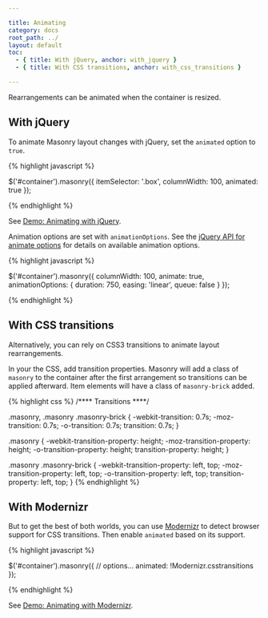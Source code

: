 ```yaml
---

title: Animating
category: docs
root_path: ../
layout: default
toc:
  - { title: With jQuery, anchor: with_jquery }
  - { title: With CSS transitions, anchor: with_css_transitions }

---
```


Rearrangements can be animated when the container is resized.

## With jQuery

To animate Masonry layout changes with jQuery, set the `animated` option to `true`.

{% highlight javascript %}

$('#container').masonry({
  itemSelector: '.box',
  columnWidth: 100,
  animated: true
});

{% endhighlight %}

See [Demo: Animating with jQuery](../demos/animating-jquery.html).

Animation options are set with `animationOptions`. See the [jQuery API for animate options](http://api.jquery.com/animate/#animate-properties-options) for details on available animation options.

{% highlight javascript %}

$('#container').masonry({
  columnWidth: 100, 
  animate: true,
  animationOptions: {
    duration: 750,
    easing: 'linear',
    queue: false
  }
});

{% endhighlight %}

## With CSS transitions

Alternatively, you can rely on CSS3 transitions to animate layout rearrangements.

In your the CSS, add transition properties. Masonry will add a class of `masonry` to the container after the first arrangement so transitions can be applied afterward. Item elements will have a class of `masonry-brick` added.</p>

{% highlight css %}
/**** Transitions ****/

.masonry,
.masonry .masonry-brick {
  -webkit-transition: 0.7s;
     -moz-transition: 0.7s;
       -o-transition: 0.7s;
          transition: 0.7s;
}

.masonry {
  -webkit-transition-property: height;
     -moz-transition-property: height;
       -o-transition-property: height;
          transition-property: height;
}

.masonry .masonry-brick {
  -webkit-transition-property: left, top;
     -moz-transition-property: left, top;
       -o-transition-property: left, top;
          transition-property: left, top;
}
{% endhighlight %}

## With Modernizr

But to get the best of both worlds, you can use [Modernizr](http://www.modernizr.com/) to detect browser support for CSS transitions. Then enable `animated` based on its support.

{% highlight javascript %}

$('#container').masonry({
  // options...
  animated: !Modernizr.csstransitions
});

{% endhighlight %}

See [Demo: Animating with Modernizr](../demos/animating-modernizr.html).